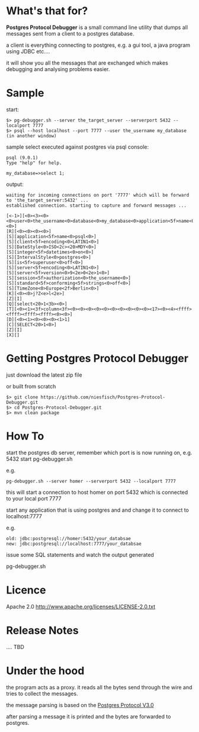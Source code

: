 # What's that for? 

**Postgres Protocol Debugger** is a small command line utility that dumps all messages sent from a client to a postgres database.

a client is everything connecting to postgres, e.g. a gui tool, a java program using JDBC etc....

it will show you all the messages that are exchanged which makes debugging and analysing problems easier.

# Sample

start:

    $> pg-debugger.sh --server the_target_server --serverport 5432 --localport 7777
    $> psql --host localhost --port 7777 --user the_username my_database (in another window)


sample select executed against postgres via psql console:

    psql (9.0.1)
    Type "help" for help.

    my_database=>select 1;

output:

    waiting for incoming connections on port '7777' which will be forward to 'the_target_server:5432' ...
    established connection. starting to capture and forward messages ...

    [<-1>][<0><3><0><0>user<0>the_username<0>database<0>my_database<0>application<5f>name<0>psql<0><0>]
    [R][<0><0><0><0>]
    [S][application<5f>name<0>psql<0>]
    [S][client<5f>encoding<0>LATIN1<0>]
    [S][DateStyle<0>ISO<2c><20>MDY<0>]
    [S][integer<5f>datetimes<0>on<0>]
    [S][IntervalStyle<0>postgres<0>]
    [S][is<5f>superuser<0>off<0>]
    [S][server<5f>encoding<0>LATIN1<0>]
    [S][server<5f>version<0>9<2e>0<2e>1<0>]
    [S][session<5f>authorization<0>the_username<0>]
    [S][standard<5f>conforming<5f>strings<0>off<0>]
    [S][TimeZone<0>Europe<2f>Berlin<0>]
    [K][<0><0>j?Z<e>l<2e>]
    [Z][I]
    [Q][select<20>1<3b><0>]
    [T][<0><1><3f>column<3f><0><0><0><0><0><0><0><0><0><0><17><0><4><ffff><ffff><ffff><ffff><0><0>]
    [D][<0><1><0><0><0><1>1]
    [C][SELECT<20>1<0>]
    [Z][I]
    [X][]

# Getting Postgres Protocol Debugger

just download the latest zip file

or built from scratch

    $> git clone https://github.com/niesfisch/Postgres-Protocol-Debugger.git
    $> cd Postgres-Protocol-Debugger.git
    $> mvn clean package

# How To

start the postgres db server, remember which port is is now running on, e.g. 5432
start pg-debugger.sh

e.g.

    pg-debugger.sh --server homer --serverport 5432 --localport 7777

this will start a connection to host homer on port 5432 which is connected to your local port 7777

start any application that is using postgres and and change it to connect to localhost:7777

e.g.

    old: jdbc:postgresql://homer:5432/your_databsae
    new: jdbc:postgresql://localhost:7777/your_databsae

issue some SQL statements and watch the output generated

pg-debugger.sh <local port> <target port>

# Licence

Apache 2.0 http://www.apache.org/licenses/LICENSE-2.0.txt

# Release Notes

.... TBD

# Under the hood

the program acts as a proxy. it reads all the bytes send through the wire and tries to collect the messages.

the message parsing is based on the [Postgres Protocol V3.0](http://www.postgresql.org/docs/devel/static/protocol.html)

after parsing a message it is printed and the bytes are forwarded to postgres.
